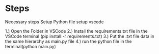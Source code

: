 # Steps

Necessary steps
Setup Python file
setup vscode

1.) Open the Folder in VSCode
2.) Install the requirements.txt file in the VSCode terminal (pip install -r requirements.txt)
3.) Put the .txt file data in the same hierarchy as main.py file
4.) run the python file in the terminal(python main.py)